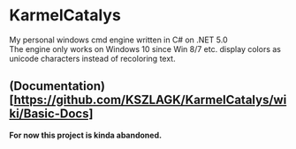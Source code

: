 # KarmelCatalys
My personal windows cmd engine written in C# on .NET 5.0 <br>
The engine only works on Windows 10 since Win 8/7 etc. display colors as unicode characters instead of recoloring text.


## (Documentation)[https://github.com/KSZLAGK/KarmelCatalys/wiki/Basic-Docs]

**For now this project is kinda abandoned.**
